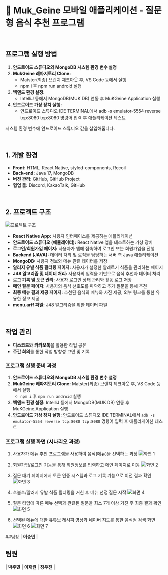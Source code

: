 # 🍟 Muk_Geine 모바일 애플리케이션 - 질문형 음식 추천 프로그램

<br>

## 프로그램 실행 방법 

1. **안드로이드 스튜디오와 MongoDB 시스템 환경 변수 설정**
2. **MukGeine 레파지토리 Clone:**
   - Matster(최종) 브랜치 체크아웃 후, VS Code 등에서 실행
   - npm i 후 npm run android 실행
3. **백엔드 환경 설정:**
   - IntelliJ 등에서 MongoDB(MUK DB) 연동 후 MuKGeine.Application 실행
4. **안드로이드 가상 장치 실행:**
   - 안드로이드 스튜디오 IDE TERMINAL에서 adb -s emulator-5554 reverse tcp:8080 tcp:8080 명령어 입력 후 애플리케이션 테스트

시스템 환경 변수에 안드로이드 스튜디오 값을 삽입해줍니다.

<br>

## 1. 개발 환경

- **Front:** HTML, React Native, styled-components, Recoil
- **Back-end:** Java 17, MongoDB
- **버전 관리:** GitHub, GitHub Project
- **협업 툴:** Discord, KakaoTalk, GitHub

<br>

## 2. 프로젝트 구조

![프로젝트 구조](https://github.com/OpenSource8Team/MukGenie-backend-/assets/108183797/caf1a8fc-ba35-4119-a5fe-585c3af07765)

- **React Native App:** 사용자 인터페이스를 제공하는 애플리케이션
- **안드로이드 스튜디오 (에뮬레이터):** React Native 앱을 테스트하는 가상 장치
- **로그인/회원가입 페이지:** 사용자가 앱에 접속하여 로그인 또는 회원가입을 진행
- **Backend (JAVA):** 데이터 처리 및 로직을 담당하는 서버 측 Java 애플리케이션
- **MongoDB:** 사용자 정보와 메뉴 관련 데이터를 저장
- **알러지 유발 식품 필터링 페이지:** 사용자가 설정한 알레르기 식품을 관리하는 페이지
- **J48 알고리즘 및 데이터 처리:** 사용자의 입력을 기반으로 음식 추천과 데이터 처리
- **로그 기록 및 토큰 관리:** 사용자 로그인 상태 관리와 활동 로그 저장
- **메인 질문 페이지:** 사용자의 음식 선호도를 파악하고 추가 질문을 통해 추천
- **최종 메뉴 결과 제공 페이지:** 추천된 음식의 메뉴와 사진 제공, 외부 링크를 통한 유용한 정보 제공
- **menu.arff 파일:** J48 알고리즘을 위한 데이터 파일

<br>

## 작업 관리

- **디스코드**와 **카카오톡**을 활용한 작업 공유
- **주간 회의**를 통한 작업 방향성 고민 및 기록

### 프로그램 실행 준비 과정

1. **안드로이드 스튜디오와 MongoDB 시스템 환경 변수 설정**
2. **MukGeine 레파지토리 Clone:** Matster(최종) 브랜치 체크아웃 후, VS Code 등에서 실행
   - `npm i` 후 `npm run android` 실행
3. **백엔드 환경 설정:** IntelliJ 등에서 MongoDB(MUK DB) 연동 후 MuKGeine.Application 실행
4. **안드로이드 가상 장치 실행:** 안드로이드 스튜디오 IDE TERMINAL에서 `adb -s emulator-5554 reverse tcp:8080 tcp:8080` 명령어 입력 후 애플리케이션 테스트

### 프로그램 실행 화면 (시나리오 과정)

1. 사용자가 메뉴 추천 프로그램을 사용하여 음식(메뉴)을 선택하는 과정
   ![화면 1](https://github.com/OpenSource8Team/MukGenie-backend-/assets/108183797/6264059c-5310-4465-851c-c9080461e4a6_small)
   
2. 회원가입/로그인 기능을 통해 회원정보를 입력하고 메인 페이지로 이동
   ![화면 2](https://github.com/OpenSource8Team/MukGenie-backend-/assets/108183797/e9320069-e8e5-4d43-a2f6-ebcb2dc2edd4_small)
   
3. 질문 대기 페이지에서 토큰 인증 시스템과 로그 기록 기능으로 이전 결과 확인
   ![화면 3](https://github.com/OpenSource8Team/MukGenie-backend-/assets/108183797/87a08ef7-7704-47b0-9734-0e043b9d8008_small)
   
4. 호불호/알러지 유발 식품 필터링을 거친 후 메뉴 선정 질문 시작
   ![화면 4](https://github.com/OpenSource8Team/MukGenie-backend-/assets/108183797/162e31ea-5fa4-4c23-8f82-9fd09b96f470_small)
   
5. 질문 타입에 따른 메뉴 선택과 관련된 질문을 최소 7개 이상 거친 후 최종 결과 확인
   ![화면 5](https://github.com/OpenSource8Team/MukGenie-backend-/assets/108183797/08d8e8a3-0e9e-4612-9358-a54d3c58cd9a_small)
   
6. 선택된 메뉴에 대한 유튜브 레시피 영상과 네이버 지도를 통한 음식점 검색 화면
   ![화면 6](https://github.com/OpenSource8Team/MukGenie-backend-/assets/108183797/18b7ac7f-eda6-4837-b1b1-ef5b97ae31dd_small)
   ![화면 7](https://github.com/OpenSource8Team/MukGenie-backend-/assets/108183797/c2cf807b-26bb-46e0-a172-75a0be5d0053_small)


##팀장
| **이승민** |

## 팀원

| **박주민** | **이재원** | **장우진** |
